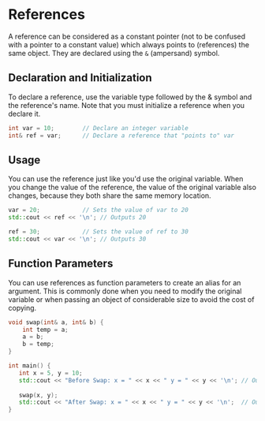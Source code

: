 # References
A reference can be considered as a constant pointer (not to be confused with a pointer to a constant value) which always points to (references) the same object. They are declared using the `&` (ampersand) symbol.

## Declaration and Initialization
To declare a reference, use the variable type followed by the & symbol and the reference's name. Note that you must initialize a reference when you declare it.

```cpp
int var = 10;        // Declare an integer variable
int& ref = var;      // Declare a reference that "points to" var
```

## Usage
You can use the reference just like you'd use the original variable. When you change the value of the reference, the value of the original variable also changes, because they both share the same memory location.

```cpp
var = 20;            // Sets the value of var to 20
std::cout << ref << '\n'; // Outputs 20

ref = 30;            // Sets the value of ref to 30
std::cout << var << '\n'; // Outputs 30
```

## Function Parameters
You can use references as function parameters to create an alias for an argument. This is commonly done when you need to modify the original variable or when passing an object of considerable size to avoid the cost of copying.
```cpp
void swap(int& a, int& b) {
    int temp = a;
    a = b;
    b = temp;
}

int main() {
   int x = 5, y = 10;
   std::cout << "Before Swap: x = " << x << " y = " << y << '\n'; // Outputs 5 10
   
   swap(x, y);
   std::cout << "After Swap: x = " << x << " y = " << y << '\n';  // Outputs 10 5
}
```
